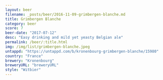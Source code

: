```yaml
---
layout: beer
filename: _posts/beer/2016-11-09-grimbergen-blanche.md
title: Grimbergen Blanche
category: beer
score: 7
beer-date: "2017-07-12"
desc: "Easy drinking and mild yet yeasty Belgian ale"
permalink: /beer/:title.html
img: /img/list/grimbergen-blanche.jpeg
untappd: "https://untappd.com/b/kronenbourg-grimbergen-blanche/15980"
country: "France"
brewery: "Kronenbourg"
breweryURL: "breweryURL"
style: "Witbier"
---
```

